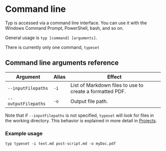 # Command line

Typ is accessed via a command line interface. You can use it with the Windows Command Prompt, PowerShell, bash, and so on.

General usage is `typ [command] [arguments]`.

There is currently only one command, `typeset`

## Command line arguments reference

| Argument | Alias | Effect |
| --- | --- | --- |
| `--inputFilepaths` | `-i` | List of Markdown files to use to create a formatted PDF. |
| `--outputFilepaths` | `-o` | Output file path. |

Note that if `--inputFilepaths` is not specified, `typeset` will look for files in the working directory. This behavior is explained in more detail in [Projects](./projects.md).

### Example usage

`typ typeset -i text.md post-script.md -o myDoc.pdf`